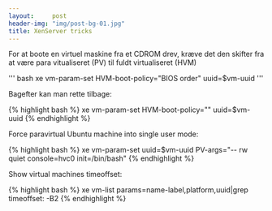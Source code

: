 ```yaml
---
layout:     post
header-img: "img/post-bg-01.jpg"
title: XenServer tricks
---
```


For at boote en virtuel maskine fra et CDROM drev, kræve det den skifter fra at være para vitualiseret (PV) til fuldt virtualiseret (HVM)

''' bash
xe vm-param-set HVM-boot-policy="BIOS order" uuid=$vm-uuid
'''

Bagefter kan man rette tilbage:

{% highlight bash %}
xe vm-param-set HVM-boot-policy="" uuid=$vm-uuid
{% endhighlight %}

Force paravirtual Ubuntu machine into single user mode:

{% highlight bash %}
xe vm-param-set uuid=$vm-uuid PV-args="-- rw quiet console=hvc0  init=/bin/bash"
{% endhighlight %}

Show virtual machines timeoffset:

{% highlight bash %}
xe vm-list  params=name-label,platform,uuid|grep timeoffset: -B2
{% endhighlight %}

